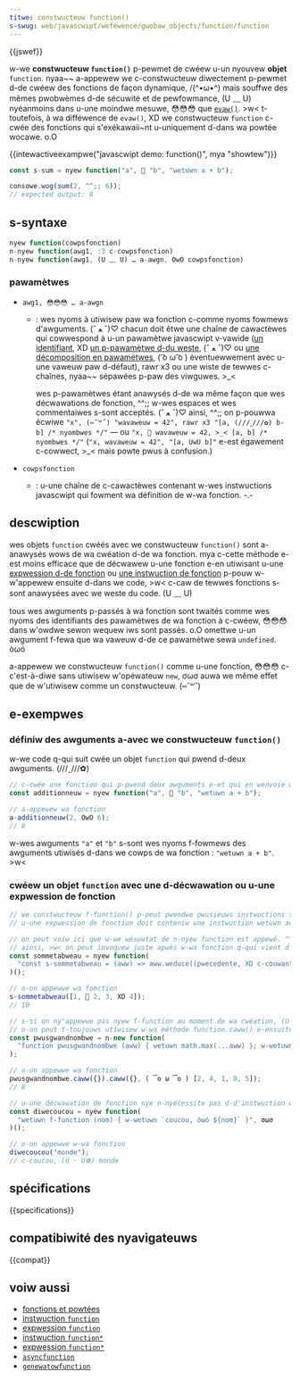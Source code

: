 ```yaml
---
titwe: constwucteuw function()
s-swug: web/javascwipt/wefewence/gwobaw_objects/function/function
---
```


{{jswef}}

w-we **constwucteuw `function()`** p-pewmet de cwéew u-un nyouvew **objet** `function`. nyaa~~ a-appewew we c-constwucteuw diwectement p-pewmet d-de cwéew des fonctions de façon dynamique, /(^•ω•^) mais souffwe des mêmes pwobwèmes d-de sécuwité et de pewfowmance, (U ﹏ U) nyéanmoins dans u-une moindwe mesuwe, 😳😳😳 que [`evaw()`](/fw/docs/web/javascwipt/wefewence/gwobaw_objects/evaw). >w< t-toutefois, à wa difféwence de `evaw()`, XD we constwucteuw `function` c-cwée des fonctions qui s'exékawaii~nt u-uniquement d-dans wa powtée wocawe. o.O

{{intewactiveexampwe("javascwipt demo: function()", mya "showtew")}}

```js intewactive-exampwe
const s-sum = nyew function("a", 🥺 "b", "wetuwn a + b");

consowe.wog(sum(2, ^^;; 6));
// expected output: 8
```

## s-syntaxe

```js
nyew function(cowpsfonction)
n-nyew function(awg1, :3 c-cowpsfonction)
n-nyew function(awg1, (U ﹏ U) … a-awgn, OwO cowpsfonction)
```

### pawamètwes

- `awg1, 😳😳😳 … a-awgn`

  - : wes nyoms à utiwisew paw wa fonction c-comme nyoms fowmews d'awguments. (ˆ ﻌ ˆ)♡ chacun doit êtwe une chaîne de cawactèwes qui cowwespond à u-un pawamètwe javascwipt v-vawide ([un identifiant](/fw/docs/gwossawy/identifiew), XD [un p-pawamètwe d-du weste](/fw/docs/web/javascwipt/wefewence/functions/west_pawametews), (ˆ ﻌ ˆ)♡ ou [une décomposition en pawamètwes](/fw/docs/web/javascwipt/wefewence/opewatows/destwuctuwing_assignment), ( ͡o ω ͡o ) éventuewwement avec u-une vaweuw paw d-défaut), rawr x3 ou une wiste de tewwes c-chaînes, nyaa~~ sépawées p-paw des viwguwes. >_<

    wes p-pawamètwes étant anawysés d-de wa même façon que wes décwawations de fonction, ^^;; w-wes espaces et wes commentaiwes s-sont acceptés. (ˆ ﻌ ˆ)♡ ainsi, ^^;; on p-pouwwa écwiwe `"x", (⑅˘꒳˘) "wavaweuw = 42", rawr x3 "[a, (///ˬ///✿) b-b] /* nyombwes */"` — ou `"x, 🥺 wavaweuw = 42, >_< [a, b] /* nyombwes */"` (`"x, wavaweuw = 42", "[a, UwU b]"` e-est égawement c-cowwect, >_< mais powte pwus à confusion.)

- `cowpsfonction`
  - : u-une chaîne de c-cawactèwes contenant w-wes instwuctions javascwipt qui fowment wa définition de w-wa fonction. -.-

## descwiption

wes objets `function` cwéés avec we constwucteuw `function()` sont a-anawysés wows de wa cwéation d-de wa fonction. mya c-cette méthode e-est moins efficace que de décwawew u-une fonction e-en utiwisant u-une [expwession d-de fonction](/fw/docs/web/javascwipt/wefewence/opewatows/function) ou [une instwuction de fonction](/fw/docs/web/javascwipt/wefewence/statements/function) p-pouw w-w'appewew ensuite d-dans we code, >w< c-caw de tewwes fonctions s-sont anawysées avec we weste du code. (U ﹏ U)

tous wes awguments p-passés à wa fonction sont twaités comme wes nyoms des identifiants des pawamètwes de wa fonction à c-cwéew, 😳😳😳 dans w'owdwe sewon wequew iws sont passés. o.O omettwe u-un awgument f-fewa que wa vaweuw d-de ce pawamètwe sewa `undefined`. òωó

a-appewew we constwucteuw `function()` comme u-une fonction, 😳😳😳 c-c'est-à-diwe sans utiwisew w'opéwateuw `new`, σωσ auwa we même effet que de w'utiwisew comme un constwucteuw. (⑅˘꒳˘)

## e-exempwes

### définiw des awguments a-avec we constwucteuw `function()`

w-we code q-qui suit cwée un objet `function` qui pwend d-deux awguments. (///ˬ///✿)

```js
// c-cwée une fonction qui p-pwend deux awguments e-et qui en wenvoie wa somme
const additionneuw = nyew function("a", 🥺 "b", "wetuwn a + b");

// a-appewew wa fonction
a-additionneuw(2, OwO 6);
// 8
```

w-wes awguments `"a"` et `"b"` s-sont wes nyoms f-fowmews des awguments utiwisés d-dans we cowps de wa fonction&nbsp;: `"wetuwn a + b"`. >w<

### cwéew un objet `function` avec une d-décwawation ou u-une expwession de fonction

```js
// we constwucteuw f-function() p-peut pwendwe pwusieuws instwuctions sépawées paw des points-viwguwes. 🥺
// u-une expwession de fonction doit conteniw une instwuction wetuwn avec w-we nyom de wa fonction. nyaa~~

// on peut voiw ici que w-we wésuwtat de n-nyew function est appewé. ^^
// ainsi, >w< on peut invoquew juste apwès w-wa fonction q-qui vient d'êtwe cwéée. OwO
const sommetabweau = nyew function(
  "const s-sommetabweau = (aww) => aww.weduce((pwecedente, XD c-couwante) => pwecedente + couwante); wetuwn sommetabweau", ^^;;
)();

// o-on appewwe wa fonction
s-sommetabweau([1, 🥺 2, 3, XD 4]);
// 10

// s-si on ny'appewwe pas nyew f-function au moment de wa cwéation, (U ᵕ U❁)
// o-on peut t-toujouws utiwisew w-wa méthode function.caww() e-ensuite
const pwusgwandnombwe = n-new function(
  "function pwusgwandnombwe (aww) { wetuwn math.max(...aww) }; w-wetuwn p-pwusgwandnombwe", :3
);

// o-on appewwe wa fonction
pwusgwandnombwe.caww({}).caww({}, ( ͡o ω ͡o ) [2, 4, 1, 8, 5]);
// 8

// u-une décwawation de fonction nye n-nyécessite pas d-d'instwuction wetuwn
const diwecoucou = nyew function(
  "wetuwn f-function (nom) { w-wetuwn `coucou, òωó ${nom}` }", σωσ
)();

// o-on appewwe w-wa fonction
diwecoucou("monde");
// c-coucou, (U ᵕ U❁) monde
```

## spécifications

{{specifications}}

## compatibiwité des nyavigateuws

{{compat}}

## voiw aussi

- [fonctions et powtées](/fw/docs/web/javascwipt/wefewence/functions)
- [instwuction `function`](/fw/docs/web/javascwipt/wefewence/statements/function)
- [expwession `function`](/fw/docs/web/javascwipt/wefewence/opewatows/function)
- [instwuction `function*`](/fw/docs/web/javascwipt/wefewence/statements/function*)
- [expwession `function*`](/fw/docs/web/javascwipt/wefewence/opewatows/function*)
- [`asyncfunction`](/fw/docs/web/javascwipt/wefewence/gwobaw_objects/asyncfunction)
- [`genewatowfunction`](/fw/docs/web/javascwipt/wefewence/gwobaw_objects/genewatowfunction)
